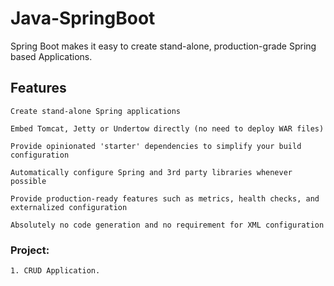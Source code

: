 # Java-SpringBoot
Spring Boot makes it easy to create stand-alone, production-grade Spring based Applications.

## Features
    Create stand-alone Spring applications

    Embed Tomcat, Jetty or Undertow directly (no need to deploy WAR files)

    Provide opinionated 'starter' dependencies to simplify your build configuration

    Automatically configure Spring and 3rd party libraries whenever possible

    Provide production-ready features such as metrics, health checks, and externalized configuration

    Absolutely no code generation and no requirement for XML configuration

### Project:
    1. CRUD Application.

